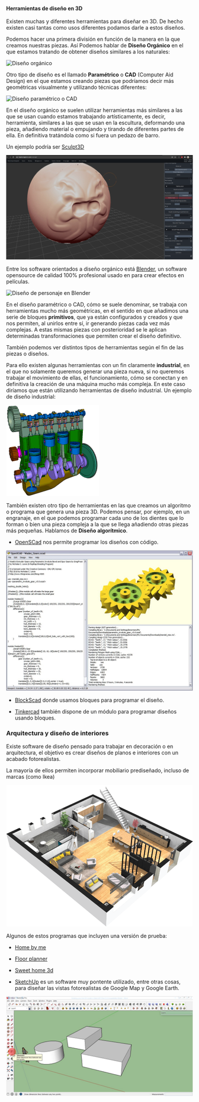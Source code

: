 #### Herramientas de diseño en 3D

Existen muchas y diferentes herramientas para diseñar en 3D. De hecho existen casi tantas como usos diferentes podamos darle a estos diseños.

Podemos hacer una primera división en función de la manera en la que creamos nuestras piezas. Así Podemos hablar de **Diseño Orgánico** en el que estamos tratando de obtener diseños similares a los naturales:


![Diseño orgánico](./images/diseñoOrganico.jpeg)

Otro tipo de diseño es el llamado **Paramétrico** o **CAD** (Computer Aid Design) en el que estamos creando piezas que podríamos decir más geométricas visualmente y utilizando técnicas diferentes:

![Diseño paramétrico o CAD](./images/diseñoParametrico.jpeg)

En el diseño orgánico se suelen utilizar herramientas más similares a las que se usan cuando estamos trabajando artísticamente, es decir, herramienta, similares a las que se usan en la escultura, deformando una pieza, añadiendo material o empujando y tirando de diferentes partes de ella. En definitiva tratándola como si fuera un pedazo de barro.

Un ejemplo podría ser [Sculpt3D](https://stephaneginier.com/sculptgl/)

![](./images/ScultGL.png)

Entre los software orientados a diseño orgánico está [Blender](https://www.blender.org/), un software opensource de calidad 100% profesional usado en para crear efectos en películas.

![Diseño de personaje en Blender](./images/Character_Sintel-model-sheet.png)

En el diseño paramétrico o CAD, cómo se suele denominar, se trabaja con herramientas mucho más geométricas, en el sentido en que añadimos una serie de bloques **primitivos**, que ya están configurados y creados y que nos permiten, al unirlos entre sí, ir generando piezas cada vez más complejas. A estas mismas piezas con posterioridad se le aplican determinadas transformaciones que permiten crear el diseño definitivo.

También podemos ver distintos tipos de herramientas según el fin de las piezas o diseños. 

Para ello existen algunas herramientas con un fin claramente **industrial**, en el que no solamente queremos generar una pieza nueva, si no queremos trabajar el movimiento de ellas, el funcionamiento, cómo se conectan y en definitiva la creación de una máquina mucho más compleja. En este caso diríamos que están utilizando herramientas de diseño industrial. Un ejemplo de diseño industrial:

![](./images/FourCylinderEngine.gif)

También existen otro tipo de herramientas en las que creamos un algoritmo o programa que genera una pieza 3D. Podemos pensar, por ejemplo, en un engranaje, en el que podemos programar cada uno de los dientes que lo forman o bien una pieza compleja a la que se llega añadiendo otras piezas más pequeñas. Hablamos de **Diseño algorítmico**.

* [OpenSCad](http://www.openscad.org/) nos permite programar los diseños con código.

![OpenSCad](./images/openscad-screen-gear.jpg)

* [BlockScad](https://blockscad.com) donde usamos bloques para programar el diseño.

* [Tinkercad](http://Tinkercad.com) también dispone de un módulo para programar diseños usando bloques.

### Arquitectura y diseño de interiores 

Existe software de diseño pensado para trabajar en decoración o en arquitectura, el objetivo es crear diseños de planos e interiores con un acabado fotorealistas.

La mayoría de ellos permiten incorporar mobiliario prediseñado, incluso de marcas (como Ikea)

![](./images/homebyme.png)

Algunos de estos programas que incluyen una versión de prueba:

* [Home by me](https://home.by.me/es/)

* [Floor planner](https://es.floorplanner.com/)

* [Sweet home 3d](http://www.sweethome3d.com/es/)

* [SketchUp](https://my.sketchup.com/app) es un software muy pontente utilizado, entre otras cosas, para diseñar las vistas fotorealistas de Google Map y Google Earth. 

![SketchUp](./images/sketchup-dimensions.jpg)
